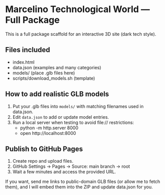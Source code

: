# Marcelino Technological World — Full Package

This is a full package scaffold for an interactive 3D site (dark tech style).

## Files included
- index.html
- data.json (examples and many categories)
- models/ (place .glb files here)
- scripts/download_models.sh (template)

## How to add realistic GLB models
1. Put your .glb files into `models/` with matching filenames used in data.json.
2. Edit `data.json` to add or update model entries.
3. Run a local server when testing to avoid file:// restrictions:
   - python -m http.server 8000
   - open http://localhost:8000

## Publish to GitHub Pages
1. Create repo and upload files.
2. GitHub Settings -> Pages -> Source: main branch -> root
3. Wait a few minutes and access the provided URL.

If you want, send me links to public-domain GLB files (or allow me to fetch them), and I will embed them into the ZIP and update data.json for you.
